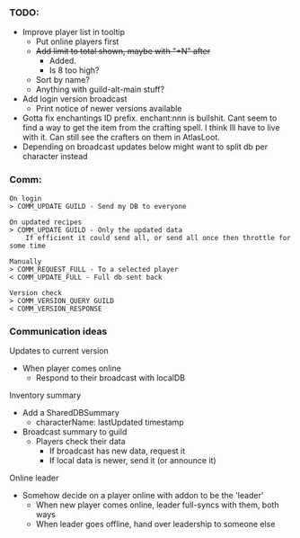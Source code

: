 ### TODO:

- Improve player list in tooltip
  - Put online players first
  - ~~Add limit to total shown, maybe with "+N" after~~
    - Added.
    - Is 8 too high?
  - Sort by name?
  - Anything with guild-alt-main stuff?
- Add login version broadcast
  - Print notice of newer versions available
- Gotta fix enchantings ID prefix. enchant:nnn is bullshit.
  Cant seem to find a way to get the item from the crafting spell.
  I think Ill have to live with it. Can still see the crafters on them in AtlasLoot.
- Depending on broadcast updates below might want to split db per character instead

### Comm:

```
On login
> COMM_UPDATE GUILD - Send my DB to everyone

On updated recipes
> COMM_UPDATE GUILD - Only the updated data
    If efficient it could send all, or send all once then throttle for some time

Manually
> COMM_REQUEST_FULL - To a selected player
< COMM_UPDATE_FULL - Full db sent back

Version check
> COMM_VERSION_QUERY GUILD
< COMM_VERSION_RESPONSE
```

### Communication ideas

Updates to current version

- When player comes online
  - Respond to their broadcast with localDB

Inventory summary

- Add a SharedDBSummary
  - characterName: lastUpdated timestamp
- Broadcast summary to guild
  - Players check their data
    - If broadcast has new data, request it
    - If local data is newer, send it (or announce it)

Online leader

- Somehow decide on a player online with addon to be the 'leader'
  - When new player comes online, leader full-syncs with them, both ways
  - When leader goes offline, hand over leadership to someone else

